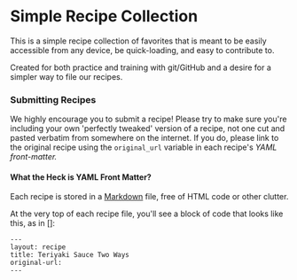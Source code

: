 # Simple Recipe Collection

This is a simple recipe collection of favorites that is meant to be easily accessible from any device, be quick-loading, and easy to contribute to.

Created for both practice and training with git/GitHub and a desire for a simpler way to file our recipes.

### Submitting Recipes

We highly encourage you to submit a recipe! Please try to make sure you're including your own 'perfectly tweaked' version of a recipe, not one cut and pasted verbatim from somewhere on the internet. If you do, please link to the original recipe using the `original_url` variable in each recipe's *YAML front-matter.*

#### What the Heck is YAML Front Matter?

Each recipe is stored in a [Markdown](https://help.github.com/articles/markdown-basics) file, free of HTML code or other clutter.

At the very top of each recipe file, you'll see a block of code that looks like this, as in []:

```
---
layout: recipe
title: Teriyaki Sauce Two Ways
original-url:
---
```



